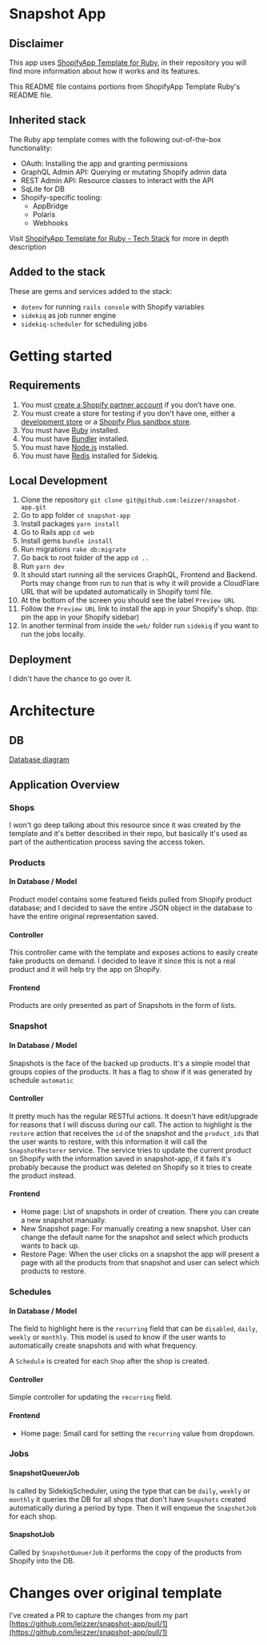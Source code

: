 # Snapshot App

## Disclaimer
This app uses [ShopifyApp Template for Ruby](https://github.com/Shopify/shopify-app-template-ruby), in their repository you will find more information about how it works and its features.

This README file contains portions from ShopifyApp Template Ruby's README file.

## Inherited stack

The Ruby app template comes with the following out-of-the-box functionality:

- OAuth: Installing the app and granting permissions
- GraphQL Admin API: Querying or mutating Shopify admin data
- REST Admin API: Resource classes to interact with the API
- SqLite for DB
- Shopify-specific tooling:
  - AppBridge
  - Polaris
  - Webhooks
 
Visit [ShopifyApp Template for Ruby - Tech Stack](https://github.com/Shopify/shopify-app-template-ruby?tab=readme-ov-file#tech-stack) for more in depth description

## Added to the stack

These are gems and services added to the stack:

- `dotenv` for running `rails console` with Shopify variables
- `sidekiq` as job runner engine
- `sidekiq-scheduler` for scheduling jobs

# Getting started

## Requirements

1. You must [create a Shopify partner account](https://partners.shopify.com/signup) if you don’t have one.
1. You must create a store for testing if you don't have one, either a [development store](https://help.shopify.com/en/partners/dashboard/development-stores#create-a-development-store) or a [Shopify Plus sandbox store](https://help.shopify.com/en/partners/dashboard/managing-stores/plus-sandbox-store).
1. You must have [Ruby](https://www.ruby-lang.org/en/) installed.
1. You must have [Bundler](https://bundler.io/) installed.
1. You must have [Node.js](https://nodejs.org/) installed.
1. You must have [Redis](https://redis.io/) installed for Sidekiq.

## Local Development

1. Clone the repository `git clone git@github.com:leizzer/snapshot-app.git`
2. Go to app folder `cd snapshot-app`
3. Install packages `yarn install`
4. Go to Rails app `cd web`
5. Install gems `bundle install`
6. Run migrations `rake db:migrate`
7. Go back to root folder of the app `cd ..`
8. Run `yarn dev`
10. It should start running all the services GraphQL, Frontend and Backend. Ports may change from run to run that is why it will provide a CloudFlare URL that will be updated automatically in Shopify toml file.
11. At the bottom of the screen you should see the label `Preview URL`
12. Follow the `Preview URL` link to install the app in your Shopify's shop. (tip: pin the app in your Shopify sidebar)
13. In another terminal from inside the `web/` folder run `sidekiq` if you want to run the jobs locally.

## Deployment

I didn't have the chance to go over it.

# Architecture

## DB

[Database diagram](https://github.com/leizzer/snapshot-app/blob/main/web/erd.pdf)

## Application Overview

### Shops

I won't go deep talking about this resource since it was created by the template and it's better described in their repo, but basically it's used as part of the authentication process saving the access token.

### Products

#### In Database / Model

Product model contains some featured fields pulled from Shopify product database; and I decided to save the entire JSON object in the database to have the entire original representation saved.

#### Controller

This controller came with the template and exposes actions to easily create fake products on demand. I decided to leave it since this is not a real product and it will help try the app on Shopify.

#### Frontend

Products are only presented as part of Snapshots in the form of lists.

### Snapshot

#### In Database / Model

Snapshots is the face of the backed up products. It's a simple model that groups copies of the products. It has a flag to show if it was generated by schedule `automatic` 

#### Controller

It pretty much has the regular RESTful actions. It doesn't have edit/upgrade for reasons that I will discuss during our call.
The action to highlight is the `restore` action that receives the `id` of the snapshot and the `product_ids` that the user wants to restore, with this information it will call the `SnapshotRestorer` service. The service tries to update the current product on Shopify with the information saved in snapshot-app, if it fails it's probably because the product was deleted on Shopify so it tries to create the product instead.

#### Frontend

- Home page: List of snapshots in order of creation. There you can create a new snapshot manually.
- New Snapshot page: For manually creating a new snapshot. User can change the default name for the snapshot and select which products wants to back up.
- Restore Page: When the user clicks on a snapshot the app will present a page with all the products from that snapshot and user can select which products to restore.

### Schedules

#### In Database / Model

The field to highlight here is the `recurring` field that can be `disabled`, `daily`, `weekly` or `monthly`. This model is used to know if the user wants to automatically create snapshots and with what frequency.

A `Schedule` is created for each `Shop` after the shop is created.

#### Controller

Simple controller for updating the `recurring` field.

#### Frontend

- Home page: Small card for setting the `recurring` value from dropdown.

### Jobs

#### SnapshotQueuerJob

Is called by SidekiqScheduler, using the type that can be `daily`, `weekly` or `monthly` it queries the DB for all shops that don't have `Snapshots` created automatically during a period by type. Then it will enqueue the `SnapshotJob` for each shop.

#### SnapshotJob

Called by `SnapshotQueuerJob` it performs the copy of the products from Shopify into the DB.


# Changes over original template

I've created a PR to capture the changes from my part [https://github.com/leizzer/snapshot-app/pull/1](https://github.com/leizzer/snapshot-app/pull/1)
